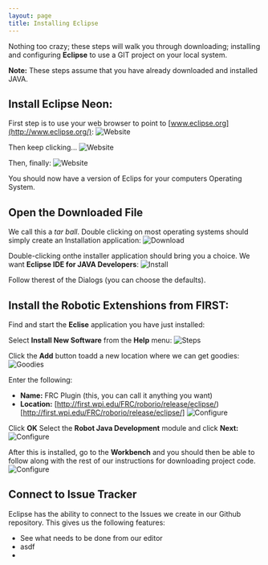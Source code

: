 ```yaml
---
layout: page
title: Installing Eclipse
---
```

Nothing too crazy; these steps will walk you through downloading; installing and
configuring **Eclipse** to use a GIT project on your local system.

**Note:** These steps assume that you have already downloaded and installed JAVA.

Install Eclipse Neon:
---------------------
First step is to use your web browser to point to [www.eclipse.org](http://www.eclipse.org/):
![Website](./public/images/687474703a2f2f686f77617264616272616d732e636f6d2f7069676d6963652f30302d67657474696e672d737461727465642f65636c697073652d776562736974652d312e706e67.png)

Then keep clicking...
![Website](./public/images/687474703a2f2f686f77617264616272616d732e636f6d2f7069676d6963652f30302d67657474696e672d737461727465642f65636c697073652d776562736974652d322e706e67.png)

Then, finally:
![Website](./public/images/687474703a2f2f686f77617264616272616d732e636f6d2f7069676d6963652f30302d67657474696e672d737461727465642f65636c697073652d776562736974652d312e706e67.png)

You should now have a version of Eclips for your computers Operating System.

Open the Downloaded File
------------------------
We call this a *tar ball*.  Double clicking on most operating systems should
simply create an Installation application:
![Download](./public/images/687474703a2f2f686f77617264616272616d732e636f6d2f7069676d6963652f30302d67657474696e672d737461727465642f65636c697073652d696e7374616c6c2d312e706e67.png)

Double-clicking onthe installer application should bring you a choice.  We want 
**Eclipse IDE for JAVA Developers**:
![Install](./public/images/687474703a2f2f686f77617264616272616d732e636f6d2f7069676d6963652f30302d67657474696e672d737461727465642f65636c697073652d696e7374616c6c2d322e706e67.png)

Follow therest of the Dialogs (you can choose the defaults).

Install the Robotic Extenshions from FIRST:
-------------------------------------------
Find and start the **Eclise** application you have just installed:

Select **Install New Software** from the **Help** menu:
![Steps](./public/images/687474703a2f2f686f77617264616272616d732e636f6d2f7069676d6963652f30302d67657474696e672d737461727465642f65636c697073652d312e706e67.png)

Click the **Add** button toadd a new location where we can get goodies:
![Goodies](./public/images/687474703a2f2f686f77617264616272616d732e636f6d2f7069676d6963652f30302d67657474696e672d737461727465642f65636c697073652d322e706e67.png)

Enter the following:
* **Name:** FRC Plugin (this, you can call it anything you want)
* **Location:** [http://first.wpi.edu/FRC/roborio/release/eclipse/)[http://first.wpi.edu/FRC/roborio/release/eclipse/]
![Configure](./public/images/687474703a2f2f686f77617264616272616d732e636f6d2f7069676d6963652f30302d67657474696e672d737461727465642f65636c697073652d332e706e67.png)

Click **OK**
Select the **Robot Java Development** module and click **Next:**
![Configure](./public/images/687474703a2f2f686f77617264616272616d732e636f6d2f7069676d6963652f30302d67657474696e672d737461727465642f65636c697073652d342e706e67.png)

After this is installed, go to the **Workbench** and you should then be able to
follow along with the rest of our instructions for downloading project code.
![Configure](./public/images/687474703a2f2f686f77617264616272616d732e636f6d2f7069676d6963652f30302d67657474696e672d737461727465642f65636c697073652d352e706e67.png)

Connect to Issue Tracker
------------------------
Eclipse has the ability to connect to the Issues we create in our Github repository.
This gives us the following features:

* See what needs to be done from our editor
* asdf
* 
